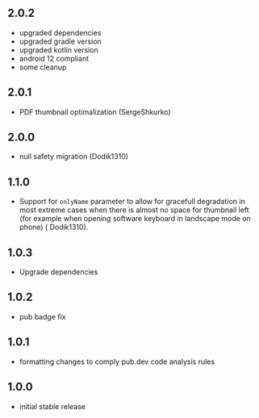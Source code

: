 ## 2.0.2
* upgraded dependencies
* upgraded gradle version
* upgraded kotlin version
* android 12 compliant
* some cleanup

## 2.0.1
* PDF thumbnail optimalization (SergeShkurko)

## 2.0.0
* null safety migration (Dodik1310)

## 1.1.0

* Support for ```onlyName``` parameter to allow for gracefull degradation in most extreme cases when there is almost no space for thumbnail left (for example when opening software keyboard in landscape mode on phone) (
  Dodik1310).

## 1.0.3

* Upgrade dependencies

## 1.0.2

* pub badge fix

## 1.0.1

* formatting changes to comply pub.dev code analysis rules

## 1.0.0

* initial stable release